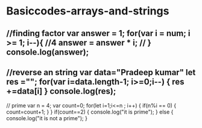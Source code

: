 # Basiccodes-arrays-and-strings
//finding factor
  var answer = 1;
  for(var i = num; i >= 1; i--){  //4
    answer = answer * i; //
  }
  console.log(answer);
------------------------------
  //reverse an string
  var data="Pradeep kumar"
  let res ="";
  for(var i=data.length-1; i>=0;i--)
  {
    res +=data[i]
  }
  console.log(res);
  ------------------------------
  // prime
 var n = 4;
  var count=0;
  for(let i=1;i<=n ; i++)
  {
    if(n%i == 0)
    {
      count=count+1;
    }
  }
  if(count==2)
  {
    console.log("it is prime");
  }
  else
  {
    console.log("it is not a prime");
  }
